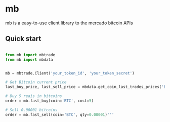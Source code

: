 # mb
mb is a easy-to-use client library to the mercado bitcoin APIs

## Quick start
```python

from mb import mbtrade
from mb import mbdata


mb = mbtrade.Client('your_token_id', 'your_token_secret')

# Get Bitcoin current price
last_buy_price, last_sell_price = mbdata.get_coin_last_trades_prices('BTC')

# Buy 5 reais in bitcoins
order = mb.fast_buy(coin='BTC', cost=5)

# Sell 0.00001 bitcoins
order = mb.fast_sell(coin='BTC', qty=0.00001)'''
